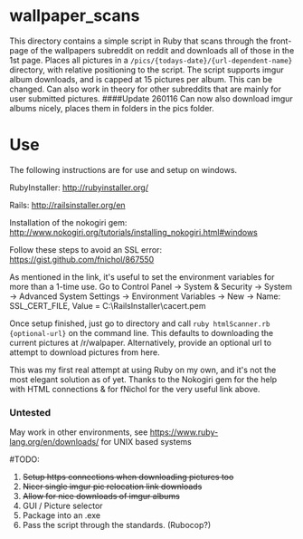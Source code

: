 # wallpaper_scans
This directory contains a simple script in Ruby that scans through the front-page of the wallpapers subreddit on reddit and downloads all of those in the 1st page. Places all pictures in a `/pics/{todays-date}/{url-dependent-name}` directory, with relative positioning to the script. The script supports imgur album downloads, and is capped at 15 pictures per album. This can be changed.
Can also work in theory for other subreddits that are mainly for user submitted pictures.
####Update 260116
Can now also download imgur albums nicely, places them in folders in the pics folder. 


# Use
The following instructions are for use and setup on windows.

RubyInstaller:
http://rubyinstaller.org/

Rails: http://railsinstaller.org/en

Installation of the nokogiri gem:
http://www.nokogiri.org/tutorials/installing_nokogiri.html#windows

Follow these steps to avoid an SSL error:
https://gist.github.com/fnichol/867550

As mentioned in the link, it's useful to set the environment variables for more than a 1-time use.
Go to Control Panel -> System & Security -> System -> Advanced System Settings -> Environment Variables -> New -> 
Name: SSL_CERT_FILE, Value = C:\RailsInstaller\cacert.pem

Once setup finished, just go to directory and call `ruby htmlScanner.rb {optional-url}` on the command line.
This defaults  to downloading the current pictures at /r/walpaper. Alternatively, provide an optional url to attempt to download pictures from here.

This was my first real attempt at using Ruby on my own, and it's not the most elegant solution as of yet. Thanks to the Nokogiri gem for the help with HTML connections & for fNichol for the very useful link above.

### Untested ###
May work in other environments, see https://www.ruby-lang.org/en/downloads/ for UNIX based systems

#TODO:
1. ~~Setup https connections when downloading pictures too~~
2. ~~Nicer single imgur pic relocation link downloads~~
3. ~~Allow for nice downloads of imgur albums~~
4. GUI / Picture selector
5. Package into an .exe
6. Pass the script through the standards. (Rubocop?)

